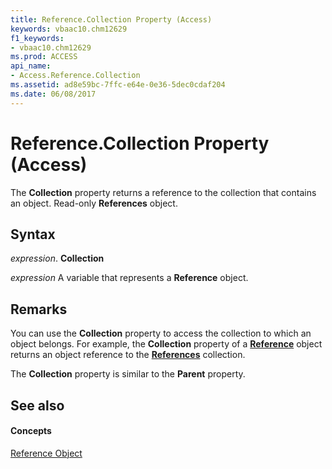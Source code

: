 ```yaml
---
title: Reference.Collection Property (Access)
keywords: vbaac10.chm12629
f1_keywords:
- vbaac10.chm12629
ms.prod: ACCESS
api_name:
- Access.Reference.Collection
ms.assetid: ad8e59bc-7ffc-e64e-0e36-5dec0cdaf204
ms.date: 06/08/2017
---
```



# Reference.Collection Property (Access)

The  **Collection** property returns a reference to the collection that contains an object. Read-only **References** object.


## Syntax

 _expression_. **Collection**

 _expression_ A variable that represents a **Reference** object.


## Remarks

You can use the  **Collection** property to access the collection to which an object belongs. For example, the **Collection** property of a **[Reference](reference-object-access.md)** object returns an object reference to the **[References](references-object-access.md)** collection.

The  **Collection** property is similar to the **Parent** property.


## See also


#### Concepts


[Reference Object](reference-object-access.md)

